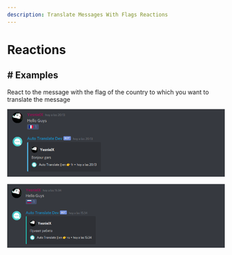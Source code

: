 ```yaml
---
description: Translate Messages With Flags Reactions
---
```


# Reactions

## # Examples

React to the message with the flag of the country to which you want to translate the message

![](<../.gitbook/assets/image (10).png>)

![](<../.gitbook/assets/image (14).png>)
